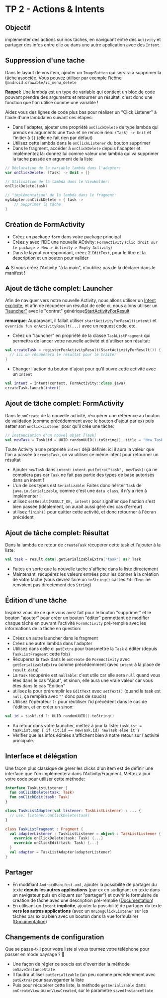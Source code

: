 # TP 2 - Actions & Intents

## Objectif

implémenter des actions sur nos tâches, en naviguant entre des `Activity` et partager des infos entre elle ou dans une autre application avec des `Intent`.

## Suppression d'une tache

Dans le layout de vos item, ajouter un `ImageButton` qui servira à supprimer la tâche associée. Vous pouvez utiliser par exemple l'icône `@android:drawable/ic_menu_delete`

<aside class="positive">

**Rappel:** Une [lambda](https://kotlinlang.org/docs/reference/lambdas.html) est un type de variable qui contient un bloc de code pouvant prendre des arguments et retourner un résultat, c'est donc une fonction que l'on utilise comme une variable !

</aside>

Aidez vous des lignes de code plus bas pour réaliser un "Click Listener" à l'aide d'une lambda en suivant ces étapes:

- Dans l'adapter, ajouter une propriété `onClickDelete` de type lambda qui prends en arguments une `Task` et ne renvoie rien: `(Task) -> Unit` et l'initier à `{}` (elle ne fait rien par défaut)
- Utilisez cette lambda dans le `onClickListener` du bouton supprimer
- Dans le fragment, accéder à `onClickDelete` depuis l'adapter et implémentez là: donnez lui comme valeur une lambda qui va supprimer la tache passée en argument de la liste

```kotlin
// Déclaration de la variable lambda dans l'adapter:
var onClickDelete: (Task) -> Unit = {}

// Utilisation de la lambda dans le ViewHolder:
onClickDelete(task)

// "implémentation" de la lambda dans le fragment:
myAdapter.onClickDelete = { task ->
    // Supprimer la tâche
}
```

## Création de FormActivity

- Créez un package `form` dans votre package principal
- Créez y avec l'IDE une nouvelle ACtivity: `FormActivity` (`Clic droit sur le package > New > Activity > Empty Activity`)
- Dans le layout correspondant, créez 2 `EditText`, pour le titre et la description et un bouton pour valider

<aside class="negative">

⚠️ Si vous créez l'Activity "à la main", n'oubliez pas de la déclarer dans le manifest !

</aside>

## Ajout de tâche complet: Launcher

<aside class="positive">

Afin de naviguer vers notre nouvelle Activity, nous allons utiliser un [Intent explicite](https://developer.android.com/guide/components/intents-filters#Types), et afin de récupérer un résultat de celle ci, nous allons utiliser un ["launcher"](https://developer.android.com/training/basics/intents/result#register) avec le "contrat" générique[StartActivityForResult](https://developer.android.com/reference/androidx/activity/result/contract/ActivityResultContracts.StartActivityForResult)

**remarque**: Auparavant, il fallait utiliser `startActivityForResult(intent)` et `override fun onActivityResult(...)` avec un request code, etc.

</aside>

- Créez un "launcher" en propriété de la classe `TaskListFragment` qui permettra de lancer votre nouvelle activité et d'utiliser son résultat:

```kotlin
val createTask = registerForActivityResult(StartActivityForResult()) { result ->
  // ici on récupérera le résultat pour le traiter
}
```

- Changer l'action du bouton d'ajout pour qu'il ouvre cette activité avec un `Intent`

```kotlin
val intent = Intent(context, FormActivity::class.java)
createTask.launch(intent)
```

## Ajout de tâche complet: FormActivity

Dans le `onCreate` de la nouvelle activité, récupérer une référence au bouton de validation (comme précédemment avec le bouton d'ajout par ex) puis setter son `onClickListener` pour qu'il crée une tâche:

```kotlin
// Instanciation d'un nouvel objet [Task]
val newTask = Task(id = UUID.randomUUID().toString(), title = "New Task !")
```

<aside class="positive">

Toute Activity a une propriété `intent` déjà définie: ici il aura la valeur que l'on a passée à `createTask`, on va utiliser ce même intent pour retourner un résultat

</aside>

- Ajouter `newTask` dans `intent`: `intent.putExtra("task", newTask)`: ça ne compilera pas car `Task` ne fait pas partie des types de base autorisés dans un intent !
- L'un de ces types est `Serializable`: Faites donc hériter `Task` de `java.io.Serializable`, comme c'est une `data class`, il n'y a rien à implémenter !
- utilisez `setResult(RESULT_OK, intent)` pour signifier que l'action s'est bien passée (idéalement, on aurait aussi géré des cas d'erreur)
- utilisez `finish()` pour quitter cette activité, et donc retourner à l'écran précédent

## Ajout de tâche complet: Résultat

Dans la lambda de retour de `createTask` récupérer cette task et l'ajouter à la liste:

```kotlin
val task = result.data?.getSerializableExtra("task") as? Task
```

- Faites en sorte que la nouvelle tache s'affiche dans la liste directement
- Maintenant, récupérez les valeurs entrées pour les donner à la création de votre tâche (vous devrez faire un `toString()` car les `EditText` ne renvoient pas directement des `String`)

## Édition d'une tâche

Inspirez vous de ce que vous avez fait pour le bouton "supprimer" et le bouton "ajouter" pour créer un bouton "éditer" permettant de modifier chaque tâche en ouvrant l'activité `FormActivity` pré-remplie avec les informations de la tâche en question:

- Créez un autre launcher dans le fragment
- Créez une autre lambda dans l'adapter
- Utilisez dans celle ci `putExtra` pour transmettre la `Task` à éditer (depuis `TaskListFragment` cette fois)
- Récupérez la `Task` dans le `onCreate` de `FormActivity` avec `getSerializableExtra` comme précédemment (avec `intent` à la place de `result.data`)
- La `Task` récupérée est `nullable`: c'est utile car elle sera `null` quand vous êtes dans le cas "Ajout", et sinon, elle aura une vraie valeur car vous êtes dans le cas "Édition"
- utilisez la pour préremplir les `EditText` avec `setText()` (quand la task est `null`, ça remplira avec `""` donc pas de soucis)
- Utilisez l'opérateur `?:` pour réutiliser l'id précédent dans le cas de l'édition, et en créer un sinon:

```kotlin
val id = task?.id ?: UUID.randomUUID().toString()
```

- Au retour dans votre launcher, mettez à jour la liste: `taskList = taskList.map { if (it.id == newTask.id) newTask else it }`
- Vérifier que les infos éditées s'affichent bien à notre retour sur l'activité principale.

## Interface et délégation

Une façon plus classique de gérer les clicks d'un item est de définir une interface que l'on implémentera dans l'Activity/Fragment.
Mettez à jour votre code pour utiliser cette méthode:

```kotlin
interface TaskListListener {
  fun onClickDelete(task: Task)
  fun onClickEdit(task: Task)
}

class TaskListAdapter(val listener: TaskListListener) : ... {
  // use: listener.onClickDelete(task)
}

class TaskListFragment : Fragment {
  val adapterListener : TaskListListener = object : TaskListListener {
    override onClickDelete(task: Task) {...}
    override onClickEdit(task: Task) {...}
  }
  val adapter = TaskListAdapter(adapterListener)
}
```

## Partager

- En modifiant `AndroidManifest.xml`, ajouter la possibilité de partager du texte **depuis les autres applications** (par ex en surlignant un texte dans un navigateur puis en cliquant sur "partager") et ouvrir le formulaire de création de tâche avec une description pré-remplie ([Documentation][1])
- En utilisant un `Intent` **implicite**, ajouter la possibilité de partager du texte **vers les autres applications** (avec un `OnLongClickListener` sur les tâches par ex ou bien avec un bouton dans la vue formulaire) ([Documentation][2])

## Changements de configuration

Que se passe-t-il pour votre liste si vous tournez votre téléphone pour passer en mode paysage ? 🤔

- Une façon de régler ce soucis est d'overrider la méthode `onSaveInstanceState`
- Il faudra utiliser `putSerializable` (un peu comme précédemment avec `putExtra`) pour sauvegarder la liste
- Puis pour récupérer cette liste, la méthode `getSerializable` dans `onCreateView` ou `onViewCreated`, sur le paramètre `savedInstanceState`

[1]: https://developer.android.com/training/sharing/receive
[2]: https://developer.android.com/training/sharing/send
